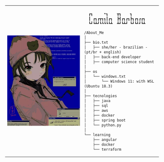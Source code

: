 <table>
  <tr>
    <td style="width: 50%;">
       <img src="https://github.com/camibarbosa/camibarbosa/blob/main/lain.jpg" alt="Lain" style="width: 200%; border: none;"/>
    </td>
    <td style="width: 50%; vertical-align: top;">
      <p style="font-family: monospace; font-size: 16px;">
       
      ┏┓     •┓    ┳┓    ┓      
      ┃ ┏┓┏┳┓┓┃┏┓  ┣┫┏┓┏┓┣┓┏┓┏┏┓
      ┗┛┗┻┛┗┗┗┗┗┻  ┻┛┗┻┛ ┗┛┗┛┛┗┻
                          

                          

</p>

    /About_Me
    │
    ├── bio.txt
    │   ├── she/her - brazilian - (pt/br + english)
    │   ├── back-end developer
    │   ├── computer science student
    │
    ├── os
    │   └── windows.txt
    │       └── Windows 11: with WSL (Ubuntu 18.3)
    │
    ├── tecnologies
    │   ├── java
    │   ├── sql
    │   ├── aws
    │   ├── docker
    │   ├── spring boot
    │   └── python.py
    │
    └── learning
        ├── angular
        ├── docker
        └── terraform
        
  </tr>
</table>
